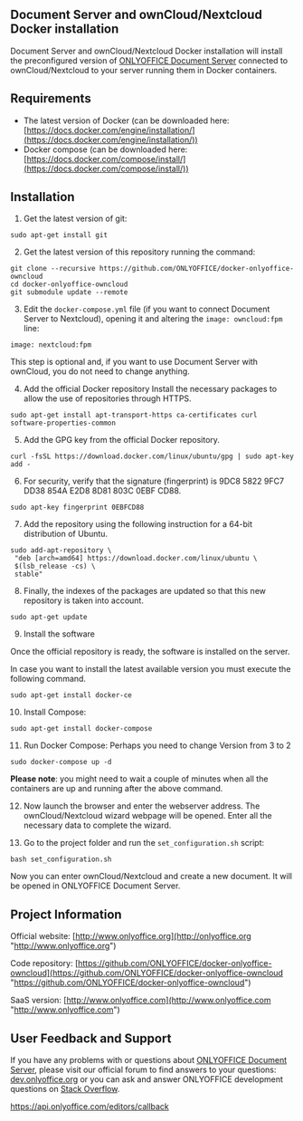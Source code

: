 ## Document Server and ownCloud/Nextcloud Docker installation

Document Server and ownCloud/Nextcloud Docker installation will install the preconfigured version of [ONLYOFFICE Document Server][2] connected to ownCloud/Nextcloud to your server running them in Docker containers.

## Requirements

* The latest version of Docker (can be downloaded here: [https://docs.docker.com/engine/installation/](https://docs.docker.com/engine/installation/))
* Docker compose (can be downloaded here: [https://docs.docker.com/compose/install/](https://docs.docker.com/compose/install/))

## Installation

1. Get the latest version of git:

```
sudo apt-get install git
```

2. Get the latest version of this repository running the command:

```
git clone --recursive https://github.com/ONLYOFFICE/docker-onlyoffice-owncloud
cd docker-onlyoffice-owncloud
git submodule update --remote
```

3. Edit the `docker-compose.yml` file (if you want to connect Document Server to Nextcloud), opening it and altering the `image: owncloud:fpm` line:

```
image: nextcloud:fpm
```
This step is optional and, if you want to use Document Server with ownCloud, you do not need to change anything.

4. Add the official Docker repository
Install the necessary packages to allow the use of repositories through HTTPS.

```
sudo apt-get install apt-transport-https ca-certificates curl software-properties-common
```
5. Add the GPG key from the official Docker repository.

```
curl -fsSL https://download.docker.com/linux/ubuntu/gpg | sudo apt-key add -
```
6. For security, verify that the signature (fingerprint) is 9DC8 5822 9FC7 DD38 854A E2D8 8D81 803C 0EBF CD88.

```
sudo apt-key fingerprint 0EBFCD88
```
7. Add the repository using the following instruction for a 64-bit distribution of Ubuntu.

```
sudo add-apt-repository \
 "deb [arch=amd64] https://download.docker.com/linux/ubuntu \
 $(lsb_release -cs) \
 stable"
```
8. Finally, the indexes of the packages are updated so that this new repository is taken into account.

```
sudo apt-get update
```
9. Install the software

Once the official repository is ready, the software is installed on the server.

In case you want to install the latest available version you must execute the following command.

```
sudo apt-get install docker-ce
```

10. Install Compose:

```
sudo apt-get install docker-compose
```

11. Run Docker Compose:
Perhaps you need to change Version from 3 to 2

```
sudo docker-compose up -d
```

**Please note**: you might need to wait a couple of minutes when all the containers are up and running after the above command.

12. Now launch the browser and enter the webserver address. The ownCloud/Nextcloud wizard webpage will be opened. Enter all the necessary data to complete the wizard.

13. Go to the project folder and run the `set_configuration.sh` script:

```
bash set_configuration.sh
```

Now you can enter ownCloud/Nextcloud and create a new document. It will be opened in ONLYOFFICE Document Server.

## Project Information

Official website: [http://www.onlyoffice.org](http://onlyoffice.org "http://www.onlyoffice.org")

Code repository: [https://github.com/ONLYOFFICE/docker-onlyoffice-owncloud](https://github.com/ONLYOFFICE/docker-onlyoffice-owncloud "https://github.com/ONLYOFFICE/docker-onlyoffice-owncloud")

SaaS version: [http://www.onlyoffice.com](http://www.onlyoffice.com "http://www.onlyoffice.com")

## User Feedback and Support

If you have any problems with or questions about [ONLYOFFICE Document Server][2], please visit our official forum to find answers to your questions: [dev.onlyoffice.org][1] or you can ask and answer ONLYOFFICE development questions on [Stack Overflow][3].

  [1]: http://dev.onlyoffice.org
  [2]: https://github.com/ONLYOFFICE/DocumentServer
  [3]: http://stackoverflow.com/questions/tagged/onlyoffice
  
  
https://api.onlyoffice.com/editors/callback

